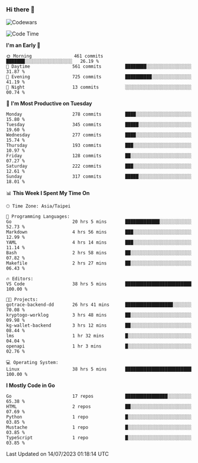 ### Hi there 👋

![Codewars](https://www.codewars.com/users/omegaatt36/badges/small)

<!--START_SECTION:waka-->
![Code Time](http://img.shields.io/badge/Code%20Time-1%2C285%20hrs%2027%20mins-blue)

**I'm an Early 🐤** 

```text
🌞 Morning                461 commits         ███████░░░░░░░░░░░░░░░░░░   26.19 % 
🌆 Daytime                561 commits         ████████░░░░░░░░░░░░░░░░░   31.87 % 
🌃 Evening                725 commits         ██████████░░░░░░░░░░░░░░░   41.19 % 
🌙 Night                  13 commits          ░░░░░░░░░░░░░░░░░░░░░░░░░   00.74 % 
```
📅 **I'm Most Productive on Tuesday** 

```text
Monday                   278 commits         ████░░░░░░░░░░░░░░░░░░░░░   15.80 % 
Tuesday                  345 commits         █████░░░░░░░░░░░░░░░░░░░░   19.60 % 
Wednesday                277 commits         ████░░░░░░░░░░░░░░░░░░░░░   15.74 % 
Thursday                 193 commits         ███░░░░░░░░░░░░░░░░░░░░░░   10.97 % 
Friday                   128 commits         ██░░░░░░░░░░░░░░░░░░░░░░░   07.27 % 
Saturday                 222 commits         ███░░░░░░░░░░░░░░░░░░░░░░   12.61 % 
Sunday                   317 commits         █████░░░░░░░░░░░░░░░░░░░░   18.01 % 
```


📊 **This Week I Spent My Time On** 

```text
🕑︎ Time Zone: Asia/Taipei

💬 Programming Languages: 
Go                       20 hrs 5 mins       █████████████░░░░░░░░░░░░   52.73 % 
Markdown                 4 hrs 56 mins       ███░░░░░░░░░░░░░░░░░░░░░░   12.99 % 
YAML                     4 hrs 14 mins       ███░░░░░░░░░░░░░░░░░░░░░░   11.14 % 
Bash                     2 hrs 58 mins       ██░░░░░░░░░░░░░░░░░░░░░░░   07.82 % 
Makefile                 2 hrs 27 mins       ██░░░░░░░░░░░░░░░░░░░░░░░   06.43 % 

🔥 Editors: 
VS Code                  38 hrs 5 mins       █████████████████████████   100.00 % 

🐱‍💻 Projects: 
gotrace-backend-dd       26 hrs 41 mins      ██████████████████░░░░░░░   70.08 % 
kryptogo-worklog         3 hrs 48 mins       ██░░░░░░░░░░░░░░░░░░░░░░░   09.98 % 
kg-wallet-backend        3 hrs 12 mins       ██░░░░░░░░░░░░░░░░░░░░░░░   08.44 % 
lms                      1 hr 32 mins        █░░░░░░░░░░░░░░░░░░░░░░░░   04.04 % 
openapi                  1 hr 3 mins         █░░░░░░░░░░░░░░░░░░░░░░░░   02.76 % 

💻 Operating System: 
Linux                    38 hrs 5 mins       █████████████████████████   100.00 % 
```

**I Mostly Code in Go** 

```text
Go                       17 repos            ████████████████░░░░░░░░░   65.38 % 
HTML                     2 repos             ██░░░░░░░░░░░░░░░░░░░░░░░   07.69 % 
Python                   1 repo              █░░░░░░░░░░░░░░░░░░░░░░░░   03.85 % 
Mustache                 1 repo              █░░░░░░░░░░░░░░░░░░░░░░░░   03.85 % 
TypeScript               1 repo              █░░░░░░░░░░░░░░░░░░░░░░░░   03.85 % 
```




 Last Updated on 14/07/2023 01:18:14 UTC
<!--END_SECTION:waka-->

<!--
**omegaatt36/omegaatt36** is a ✨ _special_ ✨ repository because its `README.md` (this file) appears on your GitHub profile.

Here are some ideas to get you started:

- 🔭 I’m currently working on ...
- 🌱 I’m currently learning ...
- 👯 I’m looking to collaborate on ...
- 🤔 I’m looking for help with ...
- 💬 Ask me about ...
- 📫 How to reach me: ...
- 😄 Pronouns: ...
- ⚡ Fun fact: ...
-->
